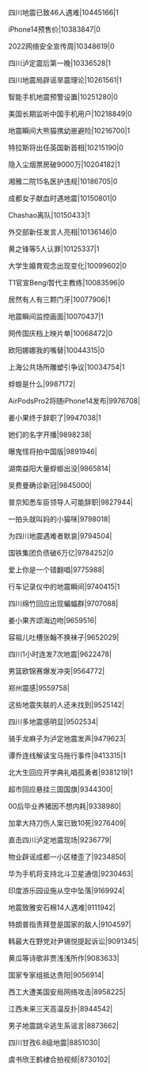 四川地震已致46人遇难|10445166|1

iPhone14预售价|10383847|0

2022网络安全宣传周|10348619|0

四川泸定震后第一晚|10336528|1

四川地震局辟谣旱震理论|10261561|1

智能手机地震预警设置|10251280|0

美国长期监听中国手机用户|10218849|0

地震瞬间大熊猫携幼崽避险|10216700|1

特拉斯将出任英国新首相|10215190|0

隐入尘烟票房破9000万|10204182|1

湘雅二院15名医护违规|10186705|0

成都女子献血时遇地震|10150801|0

Chashao离队|10150433|1

外交部新任发言人亮相|10136146|0

黄之锋等5人认罪|10125337|1

大学生婚育观念出现变化|10099602|0

T1官宣Bengi暂代主教练|10083596|0

居然有人有三颗门牙|10077906|1

地震瞬间监控画面|10070437|1

网传国庆档上映片单|10068472|0

欧阳娜娜我的嘴替|10044315|0

上海公共场所雕塑引争议|10034754|1

蜉蝣是什么|9987172|

AirPodsPro2将随iPhone14发布|9976708|

姜小果终于辞职了|9947038|1

她们的名字开播|9898238|

曝鬼怪将拍中国版|9891946|

湖南益阳大量蜉蝣出没|9865814|

吴费曼确诊新冠|9845000|

普京知悉车臣领导人可能辞职|9827944|

一拍头就叫妈的小猫咪|9798018|

为四川地震遇难者默哀|9794504|

国铁集团负债破6万亿|9784252|0

爱上你是一个错翻唱|9775988|

行车记录仪中的地震瞬间|9740415|1

四川绵竹回应出现蝙蝠群|9707088|

姜小果齐颂海边吻|9659516|

容祖儿吐槽张翰不换袜子|9652029|

四川1小时连发7次地震|9622478|

男篮欧锦赛爆发冲突|9564772|

郑州震感|9559758|

这些地震失联的人还未找到|9525142|

四川多地震感明显|9502534|

骑手龙麻子为泸定地震发声|9479623|

谭乔连线解读宝马拖行事件|9413315|1

北大生回应开学典礼唱孤勇者|9381219|1

超市回应悬挂三国国旗|9344300|

00后毕业养猪因不想内耗|9338980|

加拿大持刀伤人案已致10死|9276409|

直击四川泸定地震现场|9236779|

物业辟谣成都一小区楼歪了|9234850|

华为手机将支持北斗卫星通信|9230463|

印度游乐园设施从空中坠落|9169924|

地震致雅安石棉14人遇难|9111942|

特朗普指责拜登是国家的敌人|9104597|

韩最大在野党对尹锡悦提起诉讼|9091345|

黄瓜等诗歌非贾浅浅所作|9083633|

国家专家组抵达贵阳|9056914|

西工大遭美国安局网络攻击|8958225|

江西未来三天高温反扑|8944542|

男子地震跳伞逃生系谣言|8873662|

四川甘孜6.8级地震|8851030|

虞书欣王鹤棣合拍视频|8730102|

